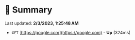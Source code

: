 # 📖 Summary
Last updated: **2/3/2023, 1:25:48 AM**

- `GET` [https://google.com](https://google.com) - **Up** (324ms)
